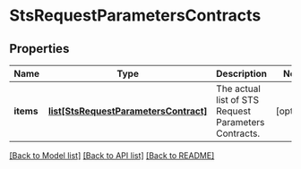 # StsRequestParametersContracts

## Properties
Name | Type | Description | Notes
------------ | ------------- | ------------- | -------------
**items** | [**list[StsRequestParametersContract]**](StsRequestParametersContract.md) | The actual list of STS Request Parameters Contracts. | [optional] 

[[Back to Model list]](../README.md#documentation-for-models) [[Back to API list]](../README.md#documentation-for-api-endpoints) [[Back to README]](../README.md)


